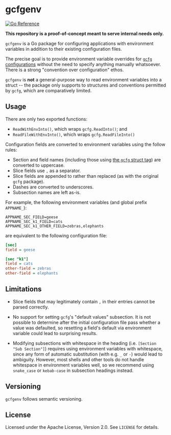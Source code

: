 # gcfgenv

[![Go Reference](https://pkg.go.dev/badge/github.com/rstudio/gcfgenv.svg)](https://pkg.go.dev/github.com/rstudio/gcfgenv)

**This repository is a proof-of-concept meant to serve internal needs only.**

`gcfgenv` is a Go package for configuring applications with environment
variables in addition to their existing configuration files.

The precise goal is to provide environment variable overrides for [`gcfg`
configurations](https://gopkg.in/gcfg.v1) without the need to specify anything
manually whatsoever. There is a strong "convention over configuration" ethos.

`gcfgenv` is **not** a general-purpose way to read environment variables into a
struct -- the package only supports to structures and conventions permitted by
`gcfg`, which are comparatively limited.

## Usage

There are only two exported functions:

* `ReadWithEnvInto()`, which wraps `gcfg.ReadInto()`; and
* `ReadFileWithEnvInto()`, which wraps `gcfg.ReadFileInto()`

Configuration fields are converted to environment variables using the follow
rules:

* Section and field names (including those using [the `gcfg` struct
  tag](https://pkg.go.dev/gopkg.in/gcfg.v1#hdr-Data_structure)) are converted to
  uppercase.
* Slice fields use `,` as a separator.
* Slice fields are appended to rather than replaced (as with the original `gcfg`
  package).
* Dashes are converted to underscores.
* Subsection names are left as-is.

For example, the following environment variables (and global prefix `APPNAME_`):

``` shell
APPNAME_SEC_FIELD=geese
APPNAME_SEC_k1_FIELD=cats
APPNAME_SEC_k1_OTHER_FIELD=zebras,elephants
```

are equivalent to the following configuration file:

``` ini
[sec]
field = geese

[sec "k1"]
field = cats
other-field = zebras
other-field = elephants
```

## Limitations

* Slice fields that may legitimately contain `,` in their entries cannot be
  parsed correctly.

* No support for setting `gcfg`'s "default values" subsection. It is not
  possible to determine after the initial configuration file pass whether a
  value was defaulted, so resetting a field's default via environment variable
  could lead to surprising results.

* Modifying subsections with whitespace in the heading (i.e. `[Section "Sub
  Section"]`) requires using environment variables with whitespace, since any
  form of automatic substitution (with e.g. `_` or `-`) would lead to ambiguity.
  However, most shells and other tools do not handle whitespace in environment
  variables well, so we recommend using `snake_case` or `kebab-case` in
  subsection headings instead.

## Versioning

`gcfgenv` follows semantic versioning.

## License

Licensed under the Apache License, Version 2.0. See `LICENSE` for details.
